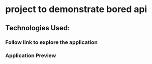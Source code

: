 # project to demonstrate bored api

## Technologies Used:

### Follow link to explore the application

### Application Preview